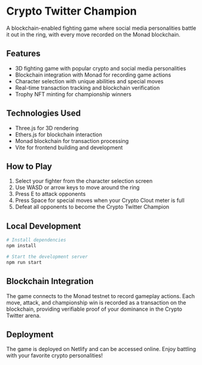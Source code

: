 # Crypto Twitter Champion

A blockchain-enabled fighting game where social media personalities battle it out in the ring, with every move recorded on the Monad blockchain.

## Features

- 3D fighting game with popular crypto and social media personalities
- Blockchain integration with Monad for recording game actions
- Character selection with unique abilities and special moves
- Real-time transaction tracking and blockchain verification
- Trophy NFT minting for championship winners

## Technologies Used

- Three.js for 3D rendering
- Ethers.js for blockchain interaction
- Monad blockchain for transaction processing
- Vite for frontend building and development

## How to Play

1. Select your fighter from the character selection screen
2. Use WASD or arrow keys to move around the ring
3. Press E to attack opponents
4. Press Space for special moves when your Crypto Clout meter is full
5. Defeat all opponents to become the Crypto Twitter Champion

## Local Development

```bash
# Install dependencies
npm install

# Start the development server
npm run start
```

## Blockchain Integration

The game connects to the Monad testnet to record gameplay actions. Each move, attack, and championship win is recorded as a transaction on the blockchain, providing verifiable proof of your dominance in the Crypto Twitter arena.

## Deployment

The game is deployed on Netlify and can be accessed online. Enjoy battling with your favorite crypto personalities! 